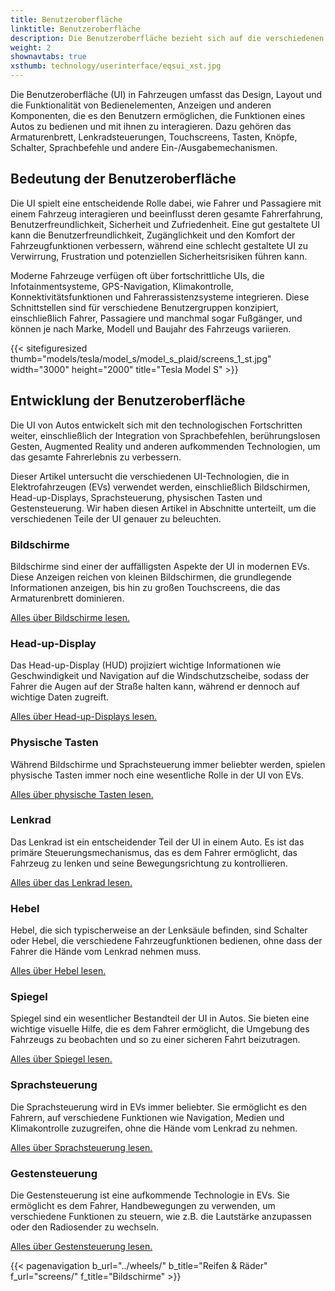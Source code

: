 ```yaml
---
title: Benutzeroberfläche
linktitle: Benutzeroberfläche
description: Die Benutzeroberfläche bezieht sich auf die verschiedenen Möglichkeiten, wie Fahrer und Passagiere mit den Funktionen und Bedienelementen eines Fahrzeugs interagieren.
weight: 2
shownavtabs: true
xsthumb: technology/userinterface/eqsui_xst.jpg
---
```

<!-- markdownlint-disable MD033 -->

Die Benutzeroberfläche (UI) in Fahrzeugen umfasst das Design, Layout und die Funktionalität von Bedienelementen, Anzeigen und anderen Komponenten, die es den Benutzern ermöglichen, die Funktionen eines Autos zu bedienen und mit ihnen zu interagieren. Dazu gehören das Armaturenbrett, Lenkradsteuerungen, Touchscreens, Tasten, Knöpfe, Schalter, Sprachbefehle und andere Ein-/Ausgabemechanismen.

## Bedeutung der Benutzeroberfläche

Die UI spielt eine entscheidende Rolle dabei, wie Fahrer und Passagiere mit einem Fahrzeug interagieren und beeinflusst deren gesamte Fahrerfahrung, Benutzerfreundlichkeit, Sicherheit und Zufriedenheit. Eine gut gestaltete UI kann die Benutzerfreundlichkeit, Zugänglichkeit und den Komfort der Fahrzeugfunktionen verbessern, während eine schlecht gestaltete UI zu Verwirrung, Frustration und potenziellen Sicherheitsrisiken führen kann.

Moderne Fahrzeuge verfügen oft über fortschrittliche UIs, die Infotainmentsysteme, GPS-Navigation, Klimakontrolle, Konnektivitätsfunktionen und Fahrerassistenzsysteme integrieren. Diese Schnittstellen sind für verschiedene Benutzergruppen konzipiert, einschließlich Fahrer, Passagiere und manchmal sogar Fußgänger, und können je nach Marke, Modell und Baujahr des Fahrzeugs variieren.

{{< sitefiguresized thumb="models/tesla/model_s/model_s_plaid/screens_1_st.jpg" width="3000" height="2000" title="Tesla Model S" >}}

## Entwicklung der Benutzeroberfläche

Die UI von Autos entwickelt sich mit den technologischen Fortschritten weiter, einschließlich der Integration von Sprachbefehlen, berührungslosen Gesten, Augmented Reality und anderen aufkommenden Technologien, um das gesamte Fahrerlebnis zu verbessern.

Dieser Artikel untersucht die verschiedenen UI-Technologien, die in Elektrofahrzeugen (EVs) verwendet werden, einschließlich Bildschirmen, Head-up-Displays, Sprachsteuerung, physischen Tasten und Gestensteuerung. Wir haben diesen Artikel in Abschnitte unterteilt, um die verschiedenen Teile der UI genauer zu beleuchten.

### Bildschirme

Bildschirme sind einer der auffälligsten Aspekte der UI in modernen EVs. Diese Anzeigen reichen von kleinen Bildschirmen, die grundlegende Informationen anzeigen, bis hin zu großen Touchscreens, die das Armaturenbrett dominieren.

[Alles über Bildschirme lesen.](screens/)

### Head-up-Display

Das Head-up-Display (HUD) projiziert wichtige Informationen wie Geschwindigkeit und Navigation auf die Windschutzscheibe, sodass der Fahrer die Augen auf der Straße halten kann, während er dennoch auf wichtige Daten zugreift.

[Alles über Head-up-Displays lesen.](hud/)

### Physische Tasten

Während Bildschirme und Sprachsteuerung immer beliebter werden, spielen physische Tasten immer noch eine wesentliche Rolle in der UI von EVs.

[Alles über physische Tasten lesen.](buttons/)

### Lenkrad

Das Lenkrad ist ein entscheidender Teil der UI in einem Auto. Es ist das primäre Steuerungsmechanismus, das es dem Fahrer ermöglicht, das Fahrzeug zu lenken und seine Bewegungsrichtung zu kontrollieren.

[Alles über das Lenkrad lesen.](steeringwheel/)

### Hebel

Hebel, die sich typischerweise an der Lenksäule befinden, sind Schalter oder Hebel, die verschiedene Fahrzeugfunktionen bedienen, ohne dass der Fahrer die Hände vom Lenkrad nehmen muss.

[Alles über Hebel lesen.](stalks/)

### Spiegel

Spiegel sind ein wesentlicher Bestandteil der UI in Autos. Sie bieten eine wichtige visuelle Hilfe, die es dem Fahrer ermöglicht, die Umgebung des Fahrzeugs zu beobachten und so zu einer sicheren Fahrt beizutragen.

[Alles über Spiegel lesen.](mirrors/)

### Sprachsteuerung

Die Sprachsteuerung wird in EVs immer beliebter. Sie ermöglicht es den Fahrern, auf verschiedene Funktionen wie Navigation, Medien und Klimakontrolle zuzugreifen, ohne die Hände vom Lenkrad zu nehmen.

[Alles über Sprachsteuerung lesen.](voicecontrol/)

### Gestensteuerung

Die Gestensteuerung ist eine aufkommende Technologie in EVs. Sie ermöglicht es dem Fahrer, Handbewegungen zu verwenden, um verschiedene Funktionen zu steuern, wie z.B. die Lautstärke anzupassen oder den Radiosender zu wechseln.

[Alles über Gestensteuerung lesen.](gesturecontrol/)

{{< pagenavigation b_url="../wheels/" b_title="Reifen & Räder" f_url="screens/" f_title="Bildschirme" >}}